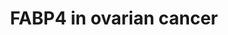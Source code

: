 ---
annotations:
- type: Disease Ontology
  value: ovarian cancer
- type: Pathway Ontology
  value: microRNA pathway
- type: Pathway Ontology
  value: cancer pathway
authors:
- Khanspers
- Fehrhart
description: Regulation of FABP4 in ovarian cancer. FABP4 (fatty acid binding protein)
  can substantially increase metastatic potential of ovarian cancer cells, and leads
  to more aggressive disease. Mir-409-3p negatively regulates FABP4 in ovarian cancer
  cells, and mir-409-3p is decreased in hypoxic conditions. Pink arrows indicates
  potential therapuetic therapeutic stratgeies; in Gharpure et al, DOPC nanoliposomes
  containing either miR-409-3p mimic or FABP4 siRNA was shown to inhibit tumor progression.  Description
  was adapted from Gharpure et al.
last-edited: 2019-11-29
organisms:
- Homo sapiens
redirect_from:
- /index.php/Pathway:WP4400
- /instance/WP4400
schema-jsonld:
- '@context': https://schema.org/
  '@id': https://wikipathways.github.io/pathways/WP4400.html
  '@type': Dataset
  creator:
    '@type': Organization
    name: WikiPathways
  description: Regulation of FABP4 in ovarian cancer. FABP4 (fatty acid binding protein)
    can substantially increase metastatic potential of ovarian cancer cells, and leads
    to more aggressive disease. Mir-409-3p negatively regulates FABP4 in ovarian cancer
    cells, and mir-409-3p is decreased in hypoxic conditions. Pink arrows indicates
    potential therapuetic therapeutic stratgeies; in Gharpure et al, DOPC nanoliposomes
    containing either miR-409-3p mimic or FABP4 siRNA was shown to inhibit tumor progression.  Description
    was adapted from Gharpure et al.
  keywords:
  - MIR409
  - FABP4
  license: CC0
  name: FABP4 in ovarian cancer
seo: CreativeWork
title: FABP4 in ovarian cancer
wpid: WP4400
---